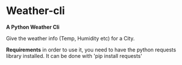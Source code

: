 # Weather-cli
**A Python Weather Cli**

Give the weather info (Temp, Humidity etc) for a City.

**Requirements**
in order to use it, you need to have the python requests library installed. It can be done with 
'pip install requests'
